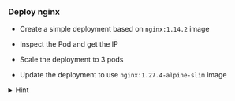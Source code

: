 
### Deploy nginx

* Create a simple deployment based on `nginx:1.14.2` image

* Inspect the Pod and get the IP

* Scale the deployment to 3 pods
 
* Update the deployment to use `nginx:1.27.4-alpine-slim` image

<details>
<summary>Hint</summary>
 Create deployment <code>kubectl  create deployment nginx --image=nginx:1.14.2</code> 
 Get Pods IP <code>kubectl  get po nginx-...  -ojsonpath="{.status.podIP}"</code> 
 Scale deployment <code>kubectl  scale deployment  nginx --replicas 3</code>
</details>